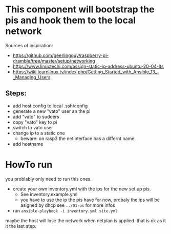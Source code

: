 # This component will bootstrap the pis and hook them to the local network

Sources of inspiration:
- https://github.com/geerlingguy/raspberry-pi-dramble/tree/master/setup/networking
- https://www.linuxtechi.com/assign-static-ip-address-ubuntu-20-04-lts
- https://wiki.learnlinux.tv/index.php/Getting_Started_with_Ansible_13_-_Managing_Users

## Steps:
- add host config to local .ssh/config
- generate a new "vato" user an the pi
- add "vato" to sudoers
- copy "vato" key to pi
- switch to vato user
- change ip to a static one
  - beware: on rasp3 the netinterface has a differnt name.
- add hostname

# HowTo run

you problably only need to run this ones.

- create your own inventory.yml with the ips for the new set up pis.
  - See inventory.example.yml
  - you have to use the ip the pis have for now, probaly the ips will be asigned by dhcp see `../01-os` for more infos
- run `ansible-playbook -i inventory.yml site.yml`

maybe the host will lose the network when netplan is applied. that is ok as it it the last step.